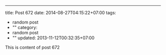 ---
title: Post 672
date: 2014-08-27T04:15:22+07:00
tags:
  - random post
  - ""
category:
  - random post
  - ""
updated: 2013-11-12T00:32:35+07:00

This is content of post 672